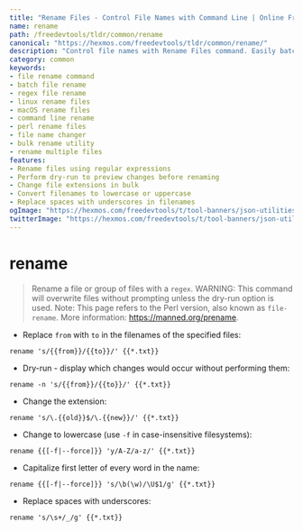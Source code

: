```yaml
---
title: "Rename Files - Control File Names with Command Line | Online Free DevTools by Hexmos"
name: rename
path: /freedevtools/tldr/common/rename
canonical: "https://hexmos.com/freedevtools/tldr/common/rename/"
description: "Control file names with Rename Files command. Easily batch rename files using regex patterns on Linux and macOS systems. Free online tool, no registration required."
category: common
keywords:
- file rename command
- batch file rename
- regex file rename
- linux rename files
- macOS rename files
- command line rename
- perl rename files
- file name changer
- bulk rename utility
- rename multiple files
features:
- Rename files using regular expressions
- Perform dry-run to preview changes before renaming
- Change file extensions in bulk
- Convert filenames to lowercase or uppercase
- Replace spaces with underscores in filenames
ogImage: "https://hexmos.com/freedevtools/t/tool-banners/json-utilities-banner.png"
twitterImage: "https://hexmos.com/freedevtools/t/tool-banners/json-utilities-banner.png"
---
```


# rename

> Rename a file or group of files with a `regex`.
> WARNING: This command will overwrite files without prompting unless the dry-run option is used.
> Note: This page refers to the Perl version, also known as `file-rename`.
> More information: <https://manned.org/prename>.

- Replace `from` with `to` in the filenames of the specified files:

`rename 's/{{from}}/{{to}}/' {{*.txt}}`

- Dry-run - display which changes would occur without performing them:

`rename -n 's/{{from}}/{{to}}/' {{*.txt}}`

- Change the extension:

`rename 's/\.{{old}}$/\.{{new}}/' {{*.txt}}`

- Change to lowercase (use `-f` in case-insensitive filesystems):

`rename {{[-f|--force]}} 'y/A-Z/a-z/' {{*.txt}}`

- Capitalize first letter of every word in the name:

`rename {{[-f|--force]}} 's/\b(\w)/\U$1/g' {{*.txt}}`

- Replace spaces with underscores:

`rename 's/\s+/_/g' {{*.txt}}`
